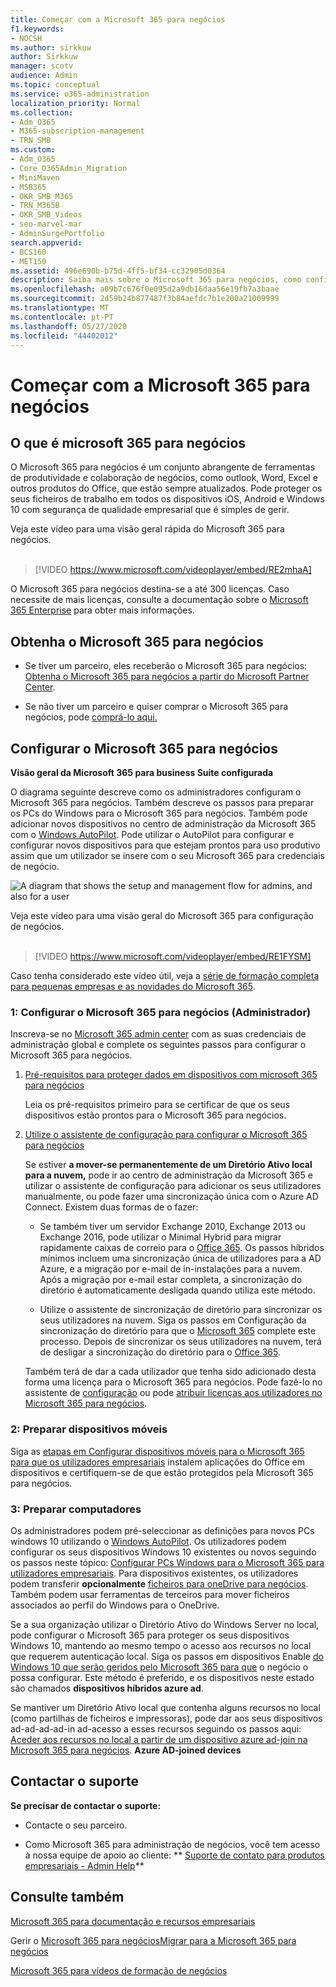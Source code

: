 ```yaml
---
title: Começar com a Microsoft 365 para negócios
f1.keywords:
- NOCSH
ms.author: sirkkuw
author: Sirkkuw
manager: scotv
audience: Admin
ms.topic: conceptual
ms.service: o365-administration
localization_priority: Normal
ms.collection:
- Adm_O365
- M365-subscription-management
- TRN_SMB
ms.custom:
- Adm_O365
- Core_O365Admin_Migration
- MiniMaven
- MSB365
- OKR_SMB_M365
- TRN_M365B
- OKR_SMB_Videos
- seo-marvel-mar
- AdminSurgePortfolio
search.appverid:
- BCS160
- MET150
ms.assetid: 496e690b-b75d-4ff5-bf34-cc32905d0364
description: Saiba mais sobre o Microsoft 365 para negócios, como configurar e como preparar os dispositivos e Computadores dos seus utilizadores para garantir que estão protegidos pela Microsoft 365 para negócios.
ms.openlocfilehash: a09b7c676f0e095d2a9db16daa56e19fb7a3baae
ms.sourcegitcommit: 2d59b24b877487f3b84aefdc7b1e200a21009999
ms.translationtype: MT
ms.contentlocale: pt-PT
ms.lasthandoff: 05/27/2020
ms.locfileid: "44402012"
---
```

# <a name="get-started-with-microsoft-365-for-business"></a>Começar com a Microsoft 365 para negócios

## <a name="what-is-microsoft-365-for-business"></a>O que é microsoft 365 para negócios

O Microsoft 365 para negócios é um conjunto abrangente de ferramentas de produtividade e colaboração de negócios, como outlook, Word, Excel e outros produtos do Office, que estão sempre atualizados. Pode proteger os seus ficheiros de trabalho em todos os dispositivos iOS, Android e Windows 10 com segurança de qualidade empresarial que é simples de gerir.

Veja este vídeo para uma visão geral rápida do Microsoft 365 para negócios.<br><br>

> [!VIDEO https://www.microsoft.com/videoplayer/embed/RE2mhaA] 
  
O Microsoft 365 para negócios destina-se a até 300 licenças. Caso necessite de mais licenças, consulte a documentação sobre o [Microsoft 365 Enterprise](https://go.microsoft.com/fwlink/p/?linkid=860986) para obter mais informações. 
  
## <a name="get-microsoft-365-for-business"></a>Obtenha o Microsoft 365 para negócios

- Se tiver um parceiro, eles receberão o Microsoft 365 para negócios: [Obtenha o Microsoft 365 para negócios a partir do Microsoft Partner Center](get-microsoft-365-business.md).
    
- Se não tiver um parceiro e quiser comprar o Microsoft 365 para negócios, pode [comprá-lo aqui.](https://www.microsoft.com/microsoft-365/business)
    
## <a name="set-up-microsoft-365-for-business"></a>Configurar o Microsoft 365 para negócios

 **Visão geral da Microsoft 365 para business Suite configurada**
  
O diagrama seguinte descreve como os administradores configuram o Microsoft 365 para negócios. Também descreve os passos para preparar os PCs do Windows para o Microsoft 365 para negócios. Também pode adicionar novos dispositivos no centro de administração da Microsoft 365 com o [Windows AutoPilot](add-autopilot-devices-and-profile.md). Pode utilizar o AutoPilot para configurar e configurar novos dispositivos para que estejam prontos para uso produtivo assim que um utilizador se insere com o seu Microsoft 365 para credenciais de negócio.
  
![A diagram that shows the setup and management flow for admins, and also for a user](../media/249f81fc-7e79-44c7-8425-3a0b7b651c3b.png)

Veja este vídeo para uma visão geral do Microsoft 365 para configuração de negócios.<br><br>

> [!VIDEO https://www.microsoft.com/videoplayer/embed/RE1FYSM] 

Caso tenha considerado este vídeo útil, veja a [série de formação completa para pequenas empresas e as novidades do Microsoft 365](https://support.office.com/article/6ab4bbcd-79cf-4000-a0bd-d42ce4d12816).

  
### <a name="1-set-up-microsoft-365-for-business-admin"></a>1: Configurar o Microsoft 365 para negócios (Administrador)

Inscreva-se no [Microsoft 365 admin center](https://portal.office.com/adminportal/home) com as suas credenciais de administração global e complete os seguintes passos para configurar o Microsoft 365 para negócios. 
  
1. [Pré-requisitos para proteger dados em dispositivos com microsoft 365 para negócios](pre-requisites-for-data-protection.md)
    
    Leia os pré-requisitos primeiro para se certificar de que os seus dispositivos estão prontos para o Microsoft 365 para negócios.
    
2. [Utilize o assistente de configuração para configurar o Microsoft 365 para negócios](set-up.md)
    
    Se estiver **a mover-se permanentemente de um Diretório Ativo local para a nuvem,** pode ir ao centro de administração da Microsoft 365 e utilizar o assistente de configuração para adicionar os seus utilizadores manualmente, ou pode fazer uma sincronização única com o Azure AD Connect. Existem duas formas de o fazer: 
    
    - Se também tiver um servidor Exchange 2010, Exchange 2013 ou Exchange 2016, pode utilizar o Minimal Hybrid para migrar rapidamente caixas de correio para o [Office 365](https://docs.microsoft.com/Exchange/mailbox-migration/use-minimal-hybrid-to-quickly-migrate). Os passos híbridos mínimos incluem uma sincronização única de utilizadores para a AD Azure, e a migração por e-mail de in-instalações para a nuvem. Após a migração por e-mail estar completa, a sincronização do diretório é automaticamente desligada quando utiliza este método.
    
    - Utilize o assistente de sincronização de diretório para sincronizar os seus utilizadores na nuvem. Siga os passos em Configuração da sincronização do diretório para que o [Microsoft 365](https://docs.microsoft.com/office365/enterprise/set-up-directory-synchronization) complete este processo. Depois de sincronizar os seus utilizadores na nuvem, terá de desligar a sincronização do diretório para o [Office 365](https://docs.microsoft.com/office365/enterprise/turn-off-directory-synchronization).
    
    Também terá de dar a cada utilizador que tenha sido adicionado desta forma uma licença para o Microsoft 365 para negócios. Pode fazê-lo no assistente de [configuração](set-up.md) ou pode [atribuir licenças aos utilizadores no Microsoft 365 para negócios](https://docs.microsoft.com/microsoft-365/admin/add-users/add-users).
    
### <a name="2-prepare-mobile-devices"></a>2: Preparar dispositivos móveis

Siga as [etapas em Configurar dispositivos móveis para o Microsoft 365 para que os utilizadores empresariais](set-up-mobile-devices.md) instalem aplicações do Office em dispositivos e certifiquem-se de que estão protegidos pela Microsoft 365 para negócios. 
  
### <a name="3-prepare-pcs"></a>3: Preparar computadores

Os administradores podem pré-seleccionar as definições para novos PCs windows 10 utilizando o [Windows AutoPilot](add-autopilot-devices-and-profile.md). Os utilizadores podem configurar os seus dispositivos Windows 10 existentes ou novos seguindo os passos neste tópico: [Configurar PCs Windows para o Microsoft 365 para utilizadores empresariais](set-up-windows-devices.md). Para dispositivos existentes, os utilizadores podem transferir **opcionalmente** [ficheiros para oneDrive para negócios](move-files-to-onedrive.md). Também podem usar ferramentas de terceiros para mover ficheiros associados ao perfil do Windows para o OneDrive.
  
Se a sua organização utilizar o Diretório Ativo do Windows Server no local, pode configurar o Microsoft 365 para proteger os seus dispositivos Windows 10, mantendo ao mesmo tempo o acesso aos recursos no local que requerem autenticação local. Siga os passos em dispositivos Enable [do Windows 10 que serão geridos pelo Microsoft 365 para que](manage-windows-devices.md) o negócio o possa configurar. Este método é preferido, e os dispositivos neste estado são chamados **dispositivos híbridos azure ad**. 
  
Se mantiver um Diretório Ativo local que contenha alguns recursos no local (como partilhas de ficheiros e impressoras), pode dar aos seus dispositivos ad-ad-ad-ad-in ad-acesso a esses recursos seguindo os passos aqui: [Aceder aos recursos no local a partir de um dispositivo azure ad-join na Microsoft 365 para negócios](access-resources.md). **Azure AD-joined devices**
  
  
## <a name="contact-support"></a>Contactar o suporte

 **Se precisar de contactar o suporte:**
  
- Contacte o seu parceiro.
    
- Como Microsoft 365 para administração de negócios, você tem acesso à nossa equipe de apoio ao cliente: ** [Suporte de contato para produtos empresariais - Admin Help](https://docs.microsoft.com/microsoft-365/admin/contact-support-for-business-products)**
    
## <a name="see-also"></a>Consulte também

[Microsoft 365 para documentação e recursos empresariais](https://go.microsoft.com/fwlink/p/?linkid=853701)
  
Gerir o [Microsoft 365 para negócios](manage.md)[Migrar para a Microsoft 365 para negócios](migrate-to-microsoft-365-business.md)

[Microsoft 365 para vídeos de formação de negócios](https://support.office.com/article/6ab4bbcd-79cf-4000-a0bd-d42ce4d12816) 
